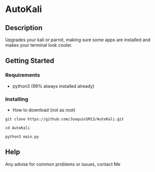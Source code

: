 # AutoKali

## Description

Upgrades your kali or parrot, making sure some apps are installed and makes your terminal look cooler.

## Getting Started

### Requirements

* python3 (99% always installed already) 

### Installing

* How to download (not as root)
```
git clone https://github.com/JoaquinSM13/AutoKali.git
```
```
cd AutoKali
```
```
python3 main.py
```

## Help

Any advise for common problems or issues, contact Me